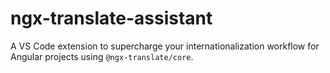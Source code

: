 # ngx-translate-assistant
A VS Code extension to supercharge your internationalization workflow for Angular projects using `@ngx-translate/core`.
